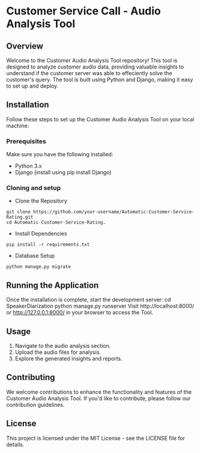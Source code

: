 # Customer Service Call - Audio Analysis Tool

## Overview
Welcome to the Customer Audio Analysis Tool repository! This tool is designed to analyze customer audio data, providing valuable insights to understand if the customer server was able to effeciently solve the customer's query. The tool is built using Python and Django, making it easy to set up and deploy.

## Installation
Follow these steps to set up the Customer Audio Analysis Tool on your local machine:

### Prerequisites
Make sure you have the following installed: 
- Python 3.x
- Django (install using pip install Django)

### Cloning and setup
- Clone the Repository
````
git clone https://github.com/your-username/Automatic-Customer-Service-Rating.git
cd Automatic-Customer-Service-Rating.
````
- Install Dependencies
````
pip install -r requirements.txt
````
- Database Setup
````
python manage.py migrate
````
## Running the Application
Once the installation is complete, start the development server:
cd SpeakerDiarization
python manage.py runserver
Visit http://localhost:8000/ or http://127.0.0.1:8000/ in your browser to access the Tool.

## Usage 
1. Navigate to the audio analysis section.
2. Upload the audio files for analysis.
3. Explore the generated insights and reports.

## Contributing
We welcome contributions to enhance the functionality and features of the Customer Audio Analysis Tool. If you'd like to contribute, please follow our contribution guidelines.

## License
This project is licensed under the MIT License - see the LICENSE file for details.

